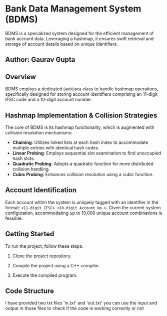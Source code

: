 # Bank Data Management System (BDMS)

BDMS is a specialized system designed for the efficient management of bank account data. Leveraging a hashmap, it ensures swift retrieval and storage of account details based on unique identifiers.

## Author: Gaurav Gupta

## Overview

BDMS employs a dedicated `BankData` class to handle hashmap operations, specifically designed for storing account identifiers comprising an 11-digit IFSC code and a 10-digit account number.

## Hashmap Implementation & Collision Strategies

The core of BDMS is its hashmap functionality, which is augmented with collision resolution mechanisms:

- **Chaining**: Utilizes linked lists at each hash index to accommodate multiple entries with identical hash codes.
- **Linear Probing**: Employs sequential slot examination to find unoccupied hash slots.
- **Quadratic Probing**: Adopts a quadratic function for more distributed collision handling.
- **Cubic Probing**: Enhances collision resolution using a cubic function.

## Account Identification

Each account within the system is uniquely tagged with an identifier in the format: `<11-digit IFSC>_<10-digit Account No.>`. Given the current system configuration, accommodating up to 10,000 unique account combinations is feasible.

## Getting Started

To run the project, follow these steps:

1. Clone the project repository.

2. Compile the project using a C++ compiler.

3. Execute the compiled program.

## Code Structure
I have provided two txt files 'in.txt' and 'out.txt' you can use the input and output in those files to check if the code is working correctly or not

